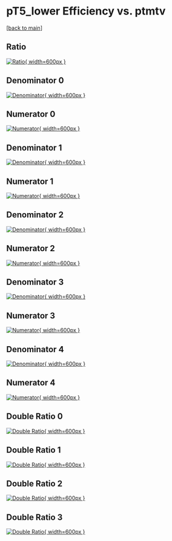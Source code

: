 # pT5_lower Efficiency vs. ptmtv

[[back to main](./)]



## Ratio

[![Ratio](../mtv/var/pT5_lower_xtr_13_1_eff_ptmtv.png){ width=600px }](../mtv/var/pT5_lower_xtr_13_1_eff_ptmtv.pdf)

## Denominator 0

[![Denominator](../mtv/den/pT5_lower_xtr_13_1_eff_ptmtv_den0.png){ width=600px }](../mtv/den/pT5_lower_xtr_13_1_eff_ptmtv_den0.pdf)

## Numerator 0

[![Numerator](../mtv/num/pT5_lower_xtr_13_1_eff_ptmtv_num0.png){ width=600px }](../mtv/num/pT5_lower_xtr_13_1_eff_ptmtv_num0.pdf)

## Denominator 1

[![Denominator](../mtv/den/pT5_lower_xtr_13_1_eff_ptmtv_den1.png){ width=600px }](../mtv/den/pT5_lower_xtr_13_1_eff_ptmtv_den1.pdf)

## Numerator 1

[![Numerator](../mtv/num/pT5_lower_xtr_13_1_eff_ptmtv_num1.png){ width=600px }](../mtv/num/pT5_lower_xtr_13_1_eff_ptmtv_num1.pdf)

## Denominator 2

[![Denominator](../mtv/den/pT5_lower_xtr_13_1_eff_ptmtv_den2.png){ width=600px }](../mtv/den/pT5_lower_xtr_13_1_eff_ptmtv_den2.pdf)

## Numerator 2

[![Numerator](../mtv/num/pT5_lower_xtr_13_1_eff_ptmtv_num2.png){ width=600px }](../mtv/num/pT5_lower_xtr_13_1_eff_ptmtv_num2.pdf)

## Denominator 3

[![Denominator](../mtv/den/pT5_lower_xtr_13_1_eff_ptmtv_den3.png){ width=600px }](../mtv/den/pT5_lower_xtr_13_1_eff_ptmtv_den3.pdf)

## Numerator 3

[![Numerator](../mtv/num/pT5_lower_xtr_13_1_eff_ptmtv_num3.png){ width=600px }](../mtv/num/pT5_lower_xtr_13_1_eff_ptmtv_num3.pdf)

## Denominator 4

[![Denominator](../mtv/den/pT5_lower_xtr_13_1_eff_ptmtv_den4.png){ width=600px }](../mtv/den/pT5_lower_xtr_13_1_eff_ptmtv_den4.pdf)

## Numerator 4

[![Numerator](../mtv/num/pT5_lower_xtr_13_1_eff_ptmtv_num4.png){ width=600px }](../mtv/num/pT5_lower_xtr_13_1_eff_ptmtv_num4.pdf)

## Double Ratio 0

[![Double Ratio](../mtv/ratio/pT5_lower_xtr_13_1_eff_ptmtv_ratio0.png){ width=600px }](../mtv/ratio/pT5_lower_xtr_13_1_eff_ptmtv_ratio0.pdf)

## Double Ratio 1

[![Double Ratio](../mtv/ratio/pT5_lower_xtr_13_1_eff_ptmtv_ratio1.png){ width=600px }](../mtv/ratio/pT5_lower_xtr_13_1_eff_ptmtv_ratio1.pdf)

## Double Ratio 2

[![Double Ratio](../mtv/ratio/pT5_lower_xtr_13_1_eff_ptmtv_ratio2.png){ width=600px }](../mtv/ratio/pT5_lower_xtr_13_1_eff_ptmtv_ratio2.pdf)

## Double Ratio 3

[![Double Ratio](../mtv/ratio/pT5_lower_xtr_13_1_eff_ptmtv_ratio3.png){ width=600px }](../mtv/ratio/pT5_lower_xtr_13_1_eff_ptmtv_ratio3.pdf)

